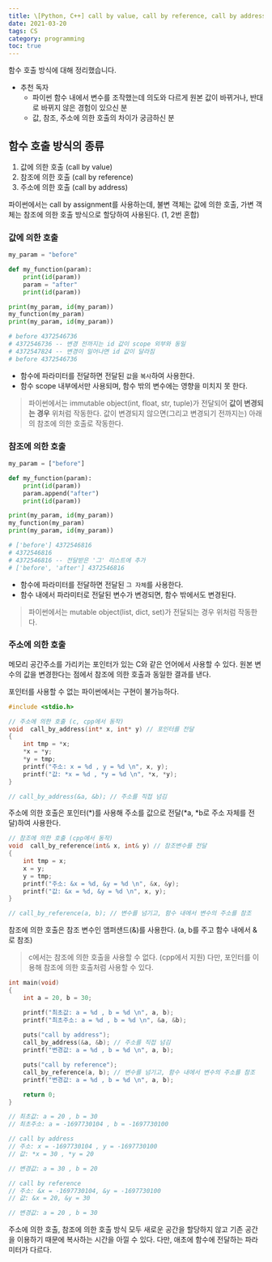 ```yaml
---
title: \[Python, C++] call by value, call by reference, call by address
date: 2021-03-20
tags: CS
category: programming
toc: true
--- 
```


함수 호출 방식에 대해 정리했습니다.

* 추천 독자
  * 파이썬 함수 내에서 변수를 조작했는데 의도와 다르게 원본 값이 바뀌거나, 반대로 바뀌지 않은 경험이 있으신 분
  * 값, 참조, 주소에 의한 호출의 차이가 궁금하신 분

## 함수 호출 방식의 종류

1. 값에 의한 호출 (call by value)
2. 참조에 의한 호출 (call by reference)
3. 주소에 의한 호출 (call by address)

파이썬에서는 call by assignment를 사용하는데, 불변 객체는 값에 의한 호출, 가변 객체는 참조에 의한 호출 방식으로 할당하여 사용된다. (1, 2번 혼합)

### 값에 의한 호출

```python
my_param = "before"

def my_function(param):
    print(id(param))
    param = "after"
    print(id(param))

print(my_param, id(my_param))
my_function(my_param)
print(my_param, id(my_param))

# before 4372546736
# 4372546736 -- 변경 전까지는 id 값이 scope 외부와 동일
# 4372547824 -- 변경이 일어나면 id 값이 달라짐
# before 4372546736
```

* 함수에 파라미터를 전달하면 전달된 `값`을 `복사`하여 사용한다.
* 함수 scope 내부에서만 사용되며, 함수 밖의 변수에는 영향을 미치지 못 한다.

> 파이썬에서는 immutable object(int, float, str, tuple)가 전달되어 **값이 변경되는 경우** 위처럼 작동한다.
> 값이 변경되지 않으면(그리고 변경되기 전까지는) 아래의 참조에 의한 호출로 작동한다.

### 참조에 의한 호출

```python
my_param = ["before"]

def my_function(param):
    print(id(param))
    param.append("after")
    print(id(param))

print(my_param, id(my_param))
my_function(my_param)
print(my_param, id(my_param))

# ['before'] 4372546816
# 4372546816
# 4372546816 -- 전달받은 '그' 리스트에 추가
# ['before', 'after'] 4372546816
```

* 함수에 파라미터를 전달하면 전달된 `그 자체`를 사용한다.
* 함수 내에서 파라미터로 전달된 변수가 변경되면, 함수 밖에서도 변경된다.

> 파이썬에서는 mutable object(list, dict, set)가 전달되는 경우 위처럼 작동한다.

### 주소에 의한 호출

메모리 공간주소를 가리키는 포인터가 있는 C와 같은 언어에서 사용할 수 있다.
원본 변수의 값을 변경한다는 점에서 참조에 의한 호출과 동일한 결과를 낸다.

포인터를 사용할 수 없는 파이썬에서는 구현이 불가능하다.

```c
#include <stdio.h>

// 주소에 의한 호출 (c, cpp에서 동작)
void  call_by_address(int* x, int* y) // 포인터를 전달
{
    int tmp = *x;
    *x = *y;
    *y = tmp;
    printf("주소: x = %d , y = %d \n", x, y);
    printf("값: *x = %d , *y = %d \n", *x, *y);
}

// call_by_address(&a, &b); // 주소를 직접 넘김
```

주소에 의한 호출은 포인터(*)를 사용해 주소를 값으로 전달(\*a, \*b로 주소 자체를 전달)하여 사용한다.

```c
// 참조에 의한 호출 (cpp에서 동작)
void  call_by_reference(int& x, int& y) // 참조변수를 전달
{ 
    int tmp = x;
    x = y;
    y = tmp;
    printf("주소: &x = %d, &y = %d \n", &x, &y);
    printf("값: &x = %d, &y = %d \n", x, y);
}

// call_by_reference(a, b); // 변수를 넘기고, 함수 내에서 변수의 주소를 참조
```

참조에 의한 호출은 참조 변수인 앰퍼샌드(&)를 사용한다. (a, b를 주고 함수 내에서 &로 참조)

> c에서는 참조에 의한 호출을 사용할 수 없다. (cpp에서 지원) 다만, 포인터를 이용해 참조에 의한 호출처럼 사용할 수 있다.

```c
int main(void)
{
    int a = 20, b = 30;

    printf("최초값: a = %d , b = %d \n", a, b);
    printf("최초주소: a = %d , b = %d \n", &a, &b);
    
    puts("call by address");
    call_by_address(&a, &b); // 주소를 직접 넘김
    printf("변경값: a = %d , b = %d \n", a, b);

    puts("call by reference");
    call_by_reference(a, b); // 변수를 넘기고, 함수 내에서 변수의 주소를 참조
    printf("변경값: a = %d , b = %d \n", a, b);

    return 0; 
}

// 최초값: a = 20 , b = 30 
// 최초주소: a = -1697730104 , b = -1697730100

// call by address 
// 주소: x = -1697730104 , y = -1697730100 
// 값: *x = 30 , *y = 20

// 변경값: a = 30 , b = 20

// call by reference  
// 주소: &x = -1697730104, &y = -1697730100
// 값: &x = 20, &y = 30

// 변경값: a = 20 , b = 30
```

주소에 의한 호출, 참조에 의한 호출 방식 모두 새로운 공간을 할당하지 않고 기존 공간을 이용하기 때문에 복사하는 시간을 아낄 수 있다.
다만, 애초에 함수에 전달하는 파라미터가 다르다.
